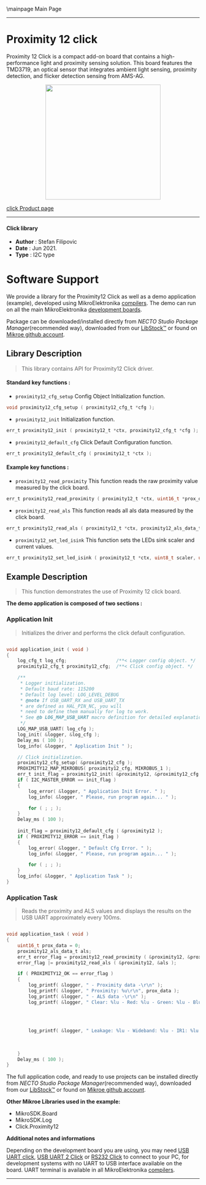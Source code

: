 \mainpage Main Page

---
# Proximity 12 click

Proximity 12 Click is a compact add-on board that contains a high-performance light and proximity sensing solution. This board features the TMD3719, an optical sensor that integrates ambient light sensing, proximity detection, and flicker detection sensing from AMS-AG.

<p align="center">
  <img src="https://download.mikroe.com/images/click_for_ide/proximity12_click.png" height=300px>
</p>

[click Product page](https://www.mikroe.com/proximity-12-click)

---


#### Click library

- **Author**        : Stefan Filipovic
- **Date**          : Jun 2021.
- **Type**          : I2C type


# Software Support

We provide a library for the Proximity12 Click
as well as a demo application (example), developed using MikroElektronika
[compilers](https://www.mikroe.com/necto-studio).
The demo can run on all the main MikroElektronika [development boards](https://www.mikroe.com/development-boards).

Package can be downloaded/installed directly from *NECTO Studio Package Manager*(recommended way), downloaded from our [LibStock&trade;](https://libstock.mikroe.com) or found on [Mikroe github account](https://github.com/MikroElektronika/mikrosdk_click_v2/tree/master/clicks).

## Library Description

> This library contains API for Proximity12 Click driver.

#### Standard key functions :

- `proximity12_cfg_setup` Config Object Initialization function.
```c
void proximity12_cfg_setup ( proximity12_cfg_t *cfg );
```

- `proximity12_init` Initialization function.
```c
err_t proximity12_init ( proximity12_t *ctx, proximity12_cfg_t *cfg );
```

- `proximity12_default_cfg` Click Default Configuration function.
```c
err_t proximity12_default_cfg ( proximity12_t *ctx );
```

#### Example key functions :

- `proximity12_read_proximity` This function reads the raw proximity value measured by the click board.
```c
err_t proximity12_read_proximity ( proximity12_t *ctx, uint16_t *prox_data );
```

- `proximity12_read_als` This function reads all als data measured by the click board.
```c
err_t proximity12_read_als ( proximity12_t *ctx, proximity12_als_data_t *als );
```

- `proximity12_set_led_isink` This function sets the LEDs sink scaler and current values.
```c
err_t proximity12_set_led_isink ( proximity12_t *ctx, uint8_t scaler, uint8_t current );
```

## Example Description

> This function demonstrates the use of Proximity 12 click board.

**The demo application is composed of two sections :**

### Application Init

> Initializes the driver and performs the click default configuration.

```c

void application_init ( void )
{
    log_cfg_t log_cfg;                  /**< Logger config object. */
    proximity12_cfg_t proximity12_cfg;  /**< Click config object. */

    /** 
     * Logger initialization.
     * Default baud rate: 115200
     * Default log level: LOG_LEVEL_DEBUG
     * @note If USB_UART_RX and USB_UART_TX 
     * are defined as HAL_PIN_NC, you will 
     * need to define them manually for log to work. 
     * See @b LOG_MAP_USB_UART macro definition for detailed explanation.
     */
    LOG_MAP_USB_UART( log_cfg );
    log_init( &logger, &log_cfg );
    Delay_ms ( 100 );
    log_info( &logger, " Application Init " );

    // Click initialization.
    proximity12_cfg_setup( &proximity12_cfg );
    PROXIMITY12_MAP_MIKROBUS( proximity12_cfg, MIKROBUS_1 );
    err_t init_flag = proximity12_init( &proximity12, &proximity12_cfg );
    if ( I2C_MASTER_ERROR == init_flag ) 
    {
        log_error( &logger, " Application Init Error. " );
        log_info( &logger, " Please, run program again... " );

        for ( ; ; );
    }
    Delay_ms ( 100 );
    
    init_flag = proximity12_default_cfg ( &proximity12 );
    if ( PROXIMITY12_ERROR == init_flag ) 
    {
        log_error( &logger, " Default Cfg Error. " );
        log_info( &logger, " Please, run program again... " );

        for ( ; ; );
    }
    log_info( &logger, " Application Task " );
}

```

### Application Task

> Reads the proximity and ALS values and displays the results on the USB UART approximately every 100ms.

```c

void application_task ( void )
{
    uint16_t prox_data = 0;
    proximity12_als_data_t als;
    err_t error_flag = proximity12_read_proximity ( &proximity12, &prox_data );
    error_flag |= proximity12_read_als ( &proximity12, &als );

    if ( PROXIMITY12_OK == error_flag )
    {
        log_printf( &logger, " - Proximity data -\r\n" );
        log_printf( &logger, " Proximity: %u\r\n", prox_data );
        log_printf( &logger, " - ALS data -\r\n" );
        log_printf( &logger, " Clear: %lu - Red: %lu - Green: %lu - Blue: %lu\r\n", als.clear,
                                                                                    als.red,
                                                                                    als.green, 
                                                                                    als.blue );
        
        log_printf( &logger, " Leakage: %lu - Wideband: %lu - IR1: %lu - IR2: %lu\r\n\r\n", als.leakage,
                                                                                            als.wideband,
                                                                                            als.ir1, 
                                                                                            als.ir2 );
    }
    Delay_ms ( 100 );
}

```

The full application code, and ready to use projects can be installed directly from *NECTO Studio Package Manager*(recommended way), downloaded from our [LibStock&trade;](https://libstock.mikroe.com) or found on [Mikroe github account](https://github.com/MikroElektronika/mikrosdk_click_v2/tree/master/clicks).

**Other Mikroe Libraries used in the example:**

- MikroSDK.Board
- MikroSDK.Log
- Click.Proximity12

**Additional notes and informations**

Depending on the development board you are using, you may need
[USB UART click](https://www.mikroe.com/usb-uart-click),
[USB UART 2 Click](https://www.mikroe.com/usb-uart-2-click) or
[RS232 Click](https://www.mikroe.com/rs232-click) to connect to your PC, for
development systems with no UART to USB interface available on the board. UART
terminal is available in all MikroElektronika
[compilers](https://shop.mikroe.com/compilers).

---
